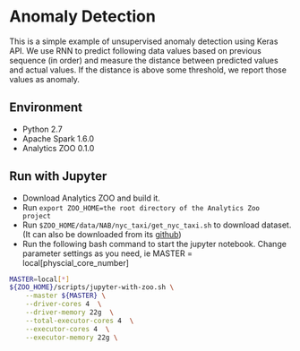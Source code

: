 # Anomaly Detection
This is a simple example of unsupervised anomaly detection using Keras API. We use RNN to predict following data values based on previous sequence (in order) and measure the distance between predicted values and actual values. If the distance is above some threshold, we report those values as anomaly.

## Environment
* Python 2.7
* Apache Spark 1.6.0
* Analytics ZOO 0.1.0

## Run with Jupyter
* Download Analytics ZOO and build it.
* Run `export ZOO_HOME=the root directory of the Analytics Zoo project`
* Run `$ZOO_HOME/data/NAB/nyc_taxi/get_nyc_taxi.sh` to download dataset. (It can also be downloaded from its [github](https://raw.githubusercontent.com/numenta/NAB/master/data/realKnownCause/nyc_taxi.csv))
* Run the following bash command to start the jupyter notebook. Change parameter settings as you need, ie MASTER = local\[physcial_core_number\]
```bash
MASTER=local[*]
${ZOO_HOME}/scripts/jupyter-with-zoo.sh \
    --master ${MASTER} \
    --driver-cores 4  \
    --driver-memory 22g  \
    --total-executor-cores 4  \
    --executor-cores 4  \
    --executor-memory 22g \
```
